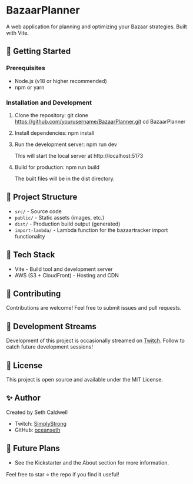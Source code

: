 # BazaarPlanner
A web application for planning and optimizing your Bazaar strategies. Built with Vite.

## 🚀 Getting Started

### Prerequisites
- Node.js (v18 or higher recommended)
- npm or yarn

### Installation and Development

1. Clone the repository:
    git clone https://github.com/yourusername/BazaarPlanner.git
    cd BazaarPlanner

2. Install dependencies:
    npm install

3. Run the development server:
    npm run dev
    
    This will start the local server at http://localhost:5173

4. Build for production:
    npm run build
    
    The built files will be in the dist directory.

## 📁 Project Structure
- `src/` - Source code
- `public/` - Static assets (images, etc.)
- `dist/` - Production build output (generated)
- `import-lambda/` - Lambda function for the bazaartracker import functionality

## 🔧 Tech Stack
- Vite - Build tool and development server
- AWS (S3 + CloudFront) - Hosting and CDN

## 🤝 Contributing
Contributions are welcome! Feel free to submit issues and pull requests.

## 🎥 Development Streams
Development of this project is occasionally streamed on [Twitch](https://twitch.tv/simplystrong). Follow to catch future development sessions!

## 📝 License
This project is open source and available under the MIT License.

## ✨ Author
Created by Seth Caldwell
- Twitch: [SimplyStrong](https://twitch.tv/simplystrong)
- GitHub: [oceanseth](https://github.com/oceanseth)

## 🔮 Future Plans
- See the Kickstarter and the About section for more information.

Feel free to star ⭐ the repo if you find it useful!
